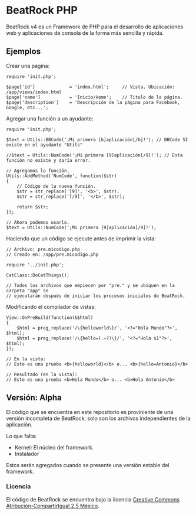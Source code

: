 # BeatRock PHP

BeatRock v4 es un Framework de PHP para el desarrollo de aplicaciones web y aplicaciones de consola de la forma más sencilla y rápida.

## Ejemplos

Crear una página:

    require 'init.php';
    
    $page['id']             = 'index.html';     // Vista. Ubicación: /app/views/index.html
    $page['name']           = 'Inicio/Home';    // Titulo de la página.
    $page['description']    = 'Descripción de la página para Facebook, Google, etc...';
    
Agregar una función a un ayudante:

    require 'init.php';
    
    $text = Utils::BBCode('¡Mi primera [b]aplicación[/b]!'); // BBCode SI existe en el ayudante "Utils"
    
    //$text = Utils::NumCode('¡Mi primera [9]aplicación[/9]!'); // Esta función no existe y daría error.
    
    // Agregamos la función.
    Utils::AddMethod('NumCode', function($str)  
    {  
        // Código de la nueva función.
        $str = str_replace('[9]', '<b>', $str);
        $str = str_replace('[/9]', '</b>', $str);
        
        return $str;
    });
    
    // Ahora podemos usarlo.
    $text = Utils::NumCode('¡Mi primera [9]aplicación[/9]!');
    
Haciendo que un código se ejecute antes de imprimir la vista:

    // Archivo: pre.micodigo.php
    // Creado en: /app/pre.micodigo.php
    
    require '../init.php';
    
    CatClass::DoCatThings();
    
    // Todos los archivos que empiecen por "pre." y se ubiquen en la carpeta "app" se
    // ejecutarán después de iniciar los procesos iniciales de BeatRock.
    
Modificando el compilador de vistas:

    View::OnPreBuild(function(&$html)
    {
        $html = preg_replace('/\{helloworld\}/', '<?="Hola Mundo"?>', $html);
        $html = preg_replace('/\{hello=(.+?)\}/', '<?="Hola $1"?>', $html);
    });
    
    // En la vista:
    // Esto es una prueba <b>{helloworld}</b> o... <b>{hello=Antonio}</b>
    
    // Resultado (en la vista):
    // Esto es una prueba <b>Hola Mundo</b> o... <b>Hola Antonio</b> 


## Versión: Alpha

El código que se encuentra en este repositorio es proviniente de una versión incompleta de BeatRock, solo son los archivos independientes de la aplicación.

Lo que falta:

- Kernel: El núcleo del framework.
- Instalador

Estos serán agregados cuando se presente una versión estable del framework.

### Licencia

El código de BeatRock se encuentra bajo la licencia [Creative Commons Atribución-CompartirIgual 2.5 México](http://creativecommons.org/licenses/by-sa/2.5/mx/).